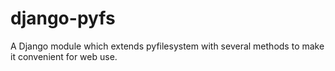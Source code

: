 django-pyfs
===========

A Django module which extends pyfilesystem with several methods to make it convenient for web use. 
